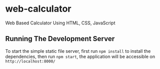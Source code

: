 # web-calculator

Web Based Calculator Using HTML, CSS, JavaScript

## Running The Development Server

To start the simple static file server,
first run `npm install` to install the dependencies,
then run `npm start`, the application will be accessible on `http://localhost:8000/`
